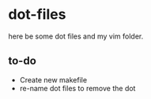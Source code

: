 dot-files
=========
here be some dot files and my vim folder.

to-do
-----
- Create new makefile
- re-name dot files to remove the dot
